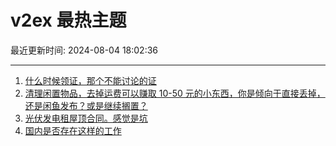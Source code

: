 # v2ex 最热主题

最近更新时间: 2024-08-04 18:02:36

--- 
1. [什么时候领证，那个不能讨论的证](https://www.v2ex.com/t/1062336) 
2. [清理闲置物品，去掉运费可以赚取 10-50 元的小东西，你是倾向于直接丢掉，还是闲鱼发布？或是继续搁置？](https://www.v2ex.com/t/1062342) 
3. [光伏发电租屋顶合同。感觉是坑](https://www.v2ex.com/t/1062347) 
4. [国内是否存在这样的工作](https://www.v2ex.com/t/1062361) 
